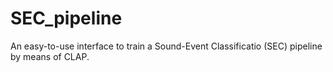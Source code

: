# SEC_pipeline
An easy-to-use interface to train a Sound-Event Classificatio (SEC) pipeline by means of CLAP.
